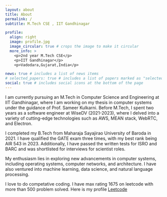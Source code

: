 ```yaml
---
layout: about
title: About
permalink: /
subtitle: M.Tech CSE , IIT Gandhinagar

profile:
  align: right
  image: profile.jpg
  image_circular: true # crops the image to make it circular
  more_info: >
    <p>2nd year M.Tech CSE</p>
    <p>IIT Gandhinagar</p>
    <p>Vadodara,Gujarat,India</p>

news: true # includes a list of news items
# selected_papers: true # includes a list of papers marked as "selected={true}"
social: true # includes social icons at the bottom of the page
---
```


I am currently pursuing an M.Tech in Computer Science and Engineering at IIT Gandhinagar, where I am working on my thesis in computer systems under the guidance of Prof. Sameer Kulkarni. Before M.Tech, I spent two years as a software engineer at WiseDV (2021-2023), where I delved into a variety of cutting-edge technologies such as AWS, MEAN stack, WebRTC, and Electron.

I completed my B.Tech from Maharaja Sayajirao University of Baroda in 2021. I have qualified the GATE exam three times, with my best rank being AIR 543 in 2023. Additionally, I have passed the written tests for ISRO and BARC and was shortlisted for interviews for scientist roles.

My enthusiasm lies in exploring new advancements in computer systems, including operating systems, computer networks, and architecture. I have also ventured into machine learning, data science, and natural language processing.

I love to do competative coding. I have max rating 1675 on leetcode with more than 500 problem solved. Here is my profile [Leetcode](https://leetcode.com/u/chiragmodi2207/)








<!-- Write your biography here. Tell the world about yourself. Link to your favorite [subreddit](http://reddit.com). You can put a picture in, too. The code is already in, just name your picture `prof_pic.jpg` and put it in the `img/` folder.

Put your address / P.O. box / other info right below your picture. You can also disable any of these elements by editing `profile` property of the YAML header of your `_pages/about.md`. Edit `_bibliography/papers.bib` and Jekyll will render your [publications page](/al-folio/publications/) automatically.

Link to your social media connections, too. This theme is set up to use [Font Awesome icons](https://fontawesome.com/) and [Academicons](https://jpswalsh.github.io/academicons/), like the ones below. Add your Facebook, Twitter, LinkedIn, Google Scholar, or just disable all of them. -->
